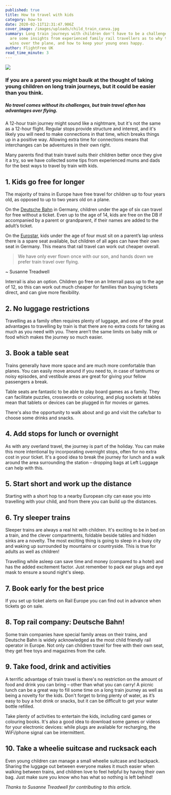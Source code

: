 ```yaml
---
published: true
title: How to travel with kids
category: how-to
date: 2020-02-11T12:31:47.906Z
cover_image: /images/uploads/child_train_canva.jpg
summary: Long train journeys with children don't have to be a challenge. Here
  are some insights from experienced family rail travellers as to why the train
  wins over the plane, and how to keep your young ones happy.
author: FlightFree UK
read_time_minute: 3
---
```

![](/images/uploads/child_train_canva.jpg)

### If you are a parent you might baulk at the thought of taking young children on long train journeys, but it could be easier than you think. 

##### No travel comes without its challenges, but train travel often has advantages over flying.

A 12-hour train journey might sound like a nightmare, but it's not the same as a 12-hour flight. Regular stops provide structure and interest, and it's likely you will need to make connections in that time, which breaks things up in a positive way. Allowing extra time for connections means that interchanges can be adventures in their own right.

Many parents find that train travel suits their children better once they give it a try, so we have collected some tips from experienced mums and dads for the best ways to travel by train with kids. 

## **1. Kids go free for longer**

The majority of trains in Europe have free travel for children up to four years old, as opposed to up to two years old on a plane. 

On the [Deutsche Bahn](https://www.bahn.de/en/view/index.shtml) in Germany, children under the age of six can travel for free without a ticket. Even up to the age of 14, kids are free on the DB if accompanied by a parent or grandparent, if their names are added to the adult’s ticket. 

On the [Eurostar](https://www.eurostar.com/uk-en/), kids under the age of four must sit on a parent’s lap unless there is a spare seat available, but children of all ages can have their own seat in Germany. This means that rail travel can work out cheaper overall.

> We have only ever flown once with our son, and hands down we prefer train travel over flying.

~﻿ Susanne Treadwell

Interrail is also an option. Children go free on an Interrail pass up to the age of 12, so this can work out much cheaper for families than buying tickets direct, and can give more flexibility.

## **2. No luggage restrictions**

Travelling as a family often requires plenty of luggage, and one of the great advantages to travelling by train is that there are no extra costs for taking as much as you need with you. There aren’t the same limits on baby milk or food which makes the journey so much easier. 

## **3. Book a table seat**

Trains generally have more space and are much more comfortable than planes. You can easily move around if you need to, in case of tantrums or noisy episodes, and vestibule areas are great for giving your fellow passengers a break.

Table seats are fantastic to be able to play board games as a family. They can facilitate puzzles, crosswords or colouring, and plug sockets at tables mean that tablets or devices can be plugged in for movies or games.

There's also the opportunity to walk about and go and visit the cafe/bar to choose some drinks and snacks.

## **4. Add stops for lunch or overnight**

A﻿s with any overland travel, the journey is part of the holiday. You can make this more intentional by incorporating overnight stops, often for no extra cost in your ticket. It's a good idea to break the journey for lunch and a walk around the area surrounding the station – dropping bags at Left Luggage can help with this.

## **5. Start short and work up the distance**

S﻿tarting with a short hop to a nearby European city can ease you into travelling with your child, and from there you can build up the distances. 

## 6. Try sleeper trains

Sleeper trains are always a real hit with children. It's exciting to be in bed on a train, and the clever compartments, foldable beside tables and hidden sinks are a novelty. The most exciting thing is going to sleep in a busy city and waking up surrounded by mountains or countryside. This is true for adults as well as children! 

T﻿ravelling while asleep can save time and money (compared to a hotel) and has the added excitement factor. Just remember to pack ear plugs and eye mask to ensure a sound night's sleep.

## 7﻿. Book early for the best price

I﻿f you set up ticket alerts on Rail Europe you can find out in advance when tickets go on sale. 

## **8. Top rail company: Deutsche Bahn!**

Some train companies have special family areas on their trains, and Deutsche Bahn is widely acknowledged as the most child friendly rail operator in Europe. Not only can children travel for free with their own seat, they get free toys and magazines from the cafe. 

## 9. Take food, drink and activities

A﻿ terrific advantage of train travel is there's no restriction on the amount of food and drink you can bring – other than what you can carry! A picnic lunch can be a great way to fill some time on a long train journey as well as being a novelty for the kids. Don't forget to bring plenty of water, as it’s easy to buy a hot drink or snacks, but it can be difficult to get your water bottle refilled. 

Take plenty of activities to entertain the kids, including card games or colouring books. It's also a good idea to download some games or videos for your electronic devices: while plugs are available for recharging, the WiFi/phone signal can be intermittent. 

## 1﻿0. Take a wheelie suitcase and rucksack each

Even young children can manage a small wheelie suitcase and backpack. Sharing the luggage out between everyone makes it much easier when walking between trains, and children love to feel helpful by having their own bag. Just make sure you know who has what so nothing is left behind!

*T﻿hanks to Susanne Treadwell for contributing to this article.*